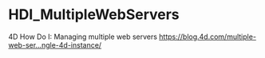 # HDI_MultipleWebServers
4D How Do I: Managing multiple web servers
https://blog.4d.com/multiple-web-ser…ngle-4d-instance/

